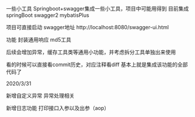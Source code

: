 一些小工具
Springboot+swagger集成一些小工具，项目中可能用得到
目前集成
springBoot
swagger2
mybatisPlus

项目可直接启动 
swagger地址 http://localhost:8080/swagger-ui.html

功能
封装通用响应
md5工具

后续会增加异常，缓存工具类等通用小功能，并考虑拆分工具单独出来使用

看的时候可以直接看commit历史，对应注释看diff 基本上就是集成该功能的全部代码了


2020/3/31

新增自定义异常 异常处理相关

新增日志功能 打印接口入参以及出参（aop）
